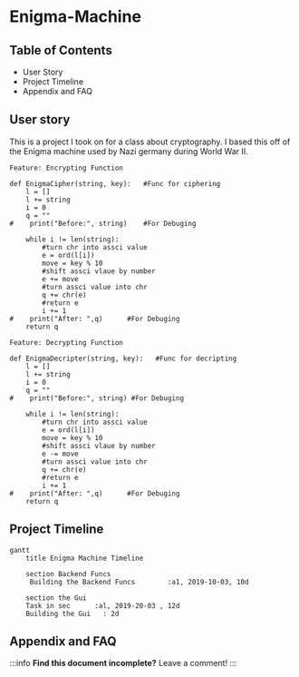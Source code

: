 # Enigma-Machine

## Table of Contents

* User Story
* Project Timeline
* Appendix and FAQ

User story
---

This is a project I took on for a class about cryptography. I based this off of the Enigma machine used by Nazi germany during World War II.  
```gherkin=
Feature: Encrypting Function

def EnigmaCipher(string, key):   #Func for ciphering 
    l = []
    l += string
    i = 0
    q = ""
#    print("Before:", string)    #For Debuging
    
    while i != len(string):
        #turn chr into assci value 
        e = ord(l[i])
        move = key % 10
        #shift assci vlaue by number
        e += move
        #turn assci value into chr 
        q += chr(e)
        #return e
        i += 1
#    print("After: ",q)      #For Debuging
    return q
```

```gherkin=
Feature: Decrypting Function

def EnigmaDecripter(string, key):   #Func for decripting 
    l = []
    l += string
    i = 0
    q = ""
#    print("Before:", string) #For Debuging
    
    while i != len(string):
        #turn chr into assci value 
        e = ord(l[i])
        move = key % 10
        #shift assci vlaue by number 
        e -= move
        #turn assci value into chr 
        q += chr(e)
        #return e
        i += 1
#    print("After: ",q)      #For Debuging
    return q
```
Project Timeline
---
```mermaid
gantt
    title Enigma Machine Timeline 

    section Backend Funcs
     Building the Backend Funcs        :a1, 2019-10-03, 10d
    
    section the Gui
    Task in sec      :al, 2019-20-03 , 12d
    Building the Gui   : 2d
```

## Appendix and FAQ

:::info
**Find this document incomplete?** Leave a comment!
:::


